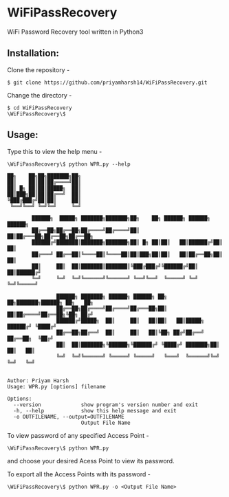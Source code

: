 # WiFiPassRecovery
WiFi Password Recovery tool written in Python3

## Installation:
Clone the repository -
```
$ git clone https://github.com/priyamharsh14/WiFiPassRecovery.git
```
Change the directory -
```
$ cd WiFiPassRecovery
\WiFiPassRecovery\$
```

## Usage:
Type this to view the help menu -
```
\WiFiPassRecovery\$ python WPR.py --help

██╗    ██╗██╗███████╗██╗
██║    ██║██║██╔════╝██║
██║ █╗ ██║██║█████╗  ██║
██║███╗██║██║██╔══╝  ██║
╚███╔███╔╝██║██║     ██║
 ╚══╝╚══╝ ╚═╝╚═╝     ╚═╝

        ██████╗  █████╗ ███████╗███████╗██╗    ██╗ ██████╗ ██████╗ ██████╗
        ██╔══██╗██╔══██╗██╔════╝██╔════╝██║    ██║██╔═══██╗██╔══██╗██╔══██╗
        ██████╔╝███████║███████╗███████╗██║ █╗ ██║██║   ██║██████╔╝██║  ██║
        ██╔═══╝ ██╔══██║╚════██║╚════██║██║███╗██║██║   ██║██╔══██╗██║  ██║
        ██║     ██║  ██║███████║███████║╚███╔███╔╝╚██████╔╝██║  ██║██████╔╝
        ╚═╝     ╚═╝  ╚═╝╚══════╝╚══════╝ ╚══╝╚══╝  ╚═════╝ ╚═╝  ╚═╝╚═════╝

                ██████╗ ███████╗ ██████╗ ██████╗ ██╗   ██╗███████╗██████╗ ██╗   ██╗
                ██╔══██╗██╔════╝██╔════╝██╔═══██╗██║   ██║██╔════╝██╔══██╗╚██╗ ██╔╝
                ██████╔╝█████╗  ██║     ██║   ██║██║   ██║█████╗  ██████╔╝ ╚████╔╝
                ██╔══██╗██╔══╝  ██║     ██║   ██║╚██╗ ██╔╝██╔══╝  ██╔══██╗  ╚██╔╝
                ██║  ██║███████╗╚██████╗╚██████╔╝ ╚████╔╝ ███████╗██║  ██║   ██║
                ╚═╝  ╚═╝╚══════╝ ╚═════╝ ╚═════╝   ╚═══╝  ╚══════╝╚═╝  ╚═╝   ╚═╝


Author: Priyam Harsh
Usage: WPR.py [options] filename

Options:
  --version             show program's version number and exit
  -h, --help            show this help message and exit
  -o OUTFILENAME, --output=OUTFILENAME
                        Output File Name
```

To view password of any specified Access Point -
```
\WiFiPassRecovery\$ python WPR.py
```
and choose your desired Acess Point to view its password.

To export all the Access Points with its password -
```
\WiFiPassRecovery\$ python WPR.py -o <Output File Name>
```
